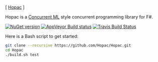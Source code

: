 [ [Hopac](http://hopac.github.io/Hopac/Hopac.html) ]

Hopac is a [Concurrent ML](http://cml.cs.uchicago.edu/) style concurrent
programming library for F#.

[![NuGet version](https://badge.fury.io/nu/Hopac.svg)](https://badge.fury.io/nu/Hopac) [![AppVeyor Build status](https://ci.appveyor.com/api/projects/status/srux0s4jy3ahvb84?svg=true)](https://ci.appveyor.com/project/VesaKarvonen/hopac) [![Travis Build Status](https://travis-ci.org/Hopac/Hopac.svg?branch=master)](https://travis-ci.org/Hopac/Hopac)

Here is a Bash script to get started:

```sh
git clone --recursive https://github.com/Hopac/Hopac.git
cd Hopac
./build.sh test
```
